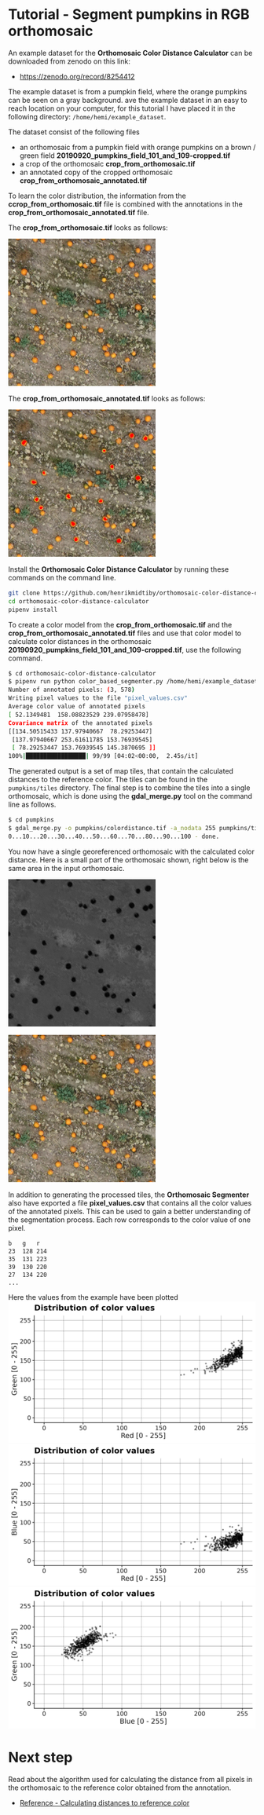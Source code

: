 # Tutorial - Segment pumpkins in RGB orthomosaic

An example dataset for the **Orthomosaic Color Distance Calculator** can be downloaded from zenodo on this link:
- https://zenodo.org/record/8254412

The example dataset is from a pumpkin field, where the orange pumpkins can be seen on a gray background. ave the example dataset in an easy to reach location on your computer, for this tutorial I have placed it in the following directory: `/home/hemi/example_dataset`.

The dataset consist of the following files
- an orthomosaic from a pumpkin field with orange pumpkins on a brown / green field **20190920_pumpkins_field_101_and_109-cropped.tif**
- a crop of the orthomosaic **crop_from_orthomosaic.tif**
- an annotated copy of the cropped orthomosaic **crop_from_orthomosaic_annotated.tif**

To learn the color distribution, the information from the **ccrop_from_orthomosaic.tif** file is combined with the annotations in the **crop_from_orthomosaic_annotated.tif** file. 

The **crop_from_orthomosaic.tif** looks as follows: 

![Image](pumpkins_example/crop_from_orthomosaic.png)

The **crop_from_orthomosaic_annotated.tif** looks as follows: 

![Image](pumpkins_example/crop_from_orthomosaic_annotated.png)

Install the **Orthomosaic Color Distance Calculator** by running these commands on the command line.
```bash
git clone https://github.com/henrikmidtiby/orthomosaic-color-distance-calculator.git
cd orthomosaic-color-distance-calculator
pipenv install
```

To create a color model from the **crop_from_orthomosaic.tif** and the **crop_from_orthomosaic_annotated.tif** files and use that color model to calculate color distances in the orthomosaic **20190920_pumpkins_field_101_and_109-cropped.tif**, use the following command.
```bash
$ cd orthomosaic-color-distance-calculator
$ pipenv run python color_based_segmenter.py /home/hemi/example_dataset/20190920_pumpkins_field_101_and_109-cropped.tif /home/hemi/example_dataset/crop_from_orthomosaic.tif /home/hemi/example_dataset/crop_from_orthomosaic_annotated.tif --output_tile_location pumpkins/tiles/mahal
Number of annotated pixels: (3, 578)
Writing pixel values to the file "pixel_values.csv"
Average color value of annotated pixels
[ 52.1349481  158.08823529 239.07958478]
Covariance matrix of the annotated pixels
[[134.50515433 137.97940667  78.29253447]
 [137.97940667 253.61611785 153.76939545]
 [ 78.29253447 153.76939545 145.3870695 ]]
100%|█████████████████| 99/99 [04:02<00:00,  2.45s/it]
```
The generated output is a set of map tiles, that contain the calculated distances to the reference color. The tiles can be found in the `pumpkins/tiles` directory. The final step is to combine the tiles into a single orthomosaic, which is done using the **gdal_merge.py** tool on the command line as follows. 
```bash
$ cd pumpkins
$ gdal_merge.py -o pumpkins/colordistance.tif -a_nodata 255 pumpkins/tiles/mahal*.tiff
0...10...20...30...40...50...60...70...80...90...100 - done.
```
You now have a single georeferenced orthomosaic with the calculated color distance. Here is a small part of the orthomosaic shown, right below is the same area in the input orthomosaic.

![Image](pumpkins_example/color_distance_crop.png)

![Image](pumpkins_example/crop_from_orthomosaic.png)

In addition to generating the processed tiles, the **Orthomosaic Segmenter** also have exported a file **pixel_values.csv** that contains all the color values of the annotated pixels. This can be used to gain a better understanding of the segmentation process. Each row corresponds to the color value of one pixel.
```
b	g	r
23	128	214
35	131	223
39	130	220
27	134	220
...
```

Here the values from the example have been plotted
![Image](pumpkins_example/distribution_of_color_values_red_green.png)
![Image](pumpkins_example/distribution_of_color_values_red_blue.png)
![Image](pumpkins_example/distribution_of_color_values_blue_green.png)

# Next step
Read about the algorithm used for calculating the distance from all pixels in the orthomosaic to the reference color obtained from the annotation.
* [Reference - Calculating distances to reference color](Reference_Calculating_distances_to_reference_color.md)